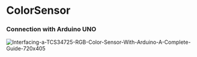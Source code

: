 ﻿# ColorSensor
 ### Connection with Arduino UNO
![Interfacing-a-TCS34725-RGB-Color-Sensor-With-Arduino-A-Complete-Guide-720x405](https://user-images.githubusercontent.com/119914594/228277980-3a2767dc-0abb-4ce0-8590-1e94c642c79f.jpg)
